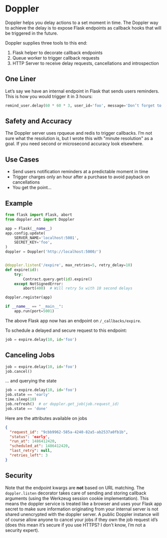 # Doppler

Doppler helps you delay actions to a set moment in time. The Doppler way to
achieve the delay is to expose Flask endpoints as callback hooks that will be
triggered in the future.

Doppler supplies three tools to this end:

1. Flask helper to decorate callback endpoints
2. Queue worker to trigger callback requests
3. HTTP Server to receive delay requests, cancellations and introspection

## One Liner

Let’s say we have an internal endpoint in Flask that sends users reminders. This
is how you would trigger it in 3 hours:

```python
remind_user.delay(60 * 60 * 3, user_id='foo', message='Don’t forget to buy milk')
```

## Safety and Accuracy

The Doppler server uses rpqueue and redis to trigger callbacks. I’m not sure
what the resolution is, but I wrote this with "minute resolution" as a goal. If
you need second or microsecond accuracy look elsewhere.

## Use Cases

+ Send users notification reminders at a predictable moment in time
+ Trigger charges only an hour after a purchase to avoid payback on cancellations
+ You get the point...

## Example

```python
from flask import Flask, abort
from doppler.ext import Doppler

app = Flask(__name__)
app.config.update(
    SERVER_NAME='localhost:5001',
    SECRET_KEY='foo',
)
doppler = Doppler('http://localhost:5000/')


@doppler.listen('/expire', max_retries=5, retry_delay=10)
def expire(id):
    try:
        Contract.query.get(id).expire()
    except NotSignedError:
        abort(400)  # Will retry 5x with 10 second delays

doppler.register(app)

if __name__ == "__main__":
    app.run(port=5001)
```

The above Flask app now has an endpoint on `/_callbacks/expire`.

To schedule a delayed and secure request to this endpoint:

```python
job = expire.delay(10, id='foo')
```

## Canceling Jobs

```python
job = expire.delay(10, id='foo')
job.cancel()
```

... and querying the state

```python
job = expire.delay(10, id='foo')
job.state == 'early'
time.sleep(10)
job.refresh()  # or doppler.get_job(job.request_id)
job.state == 'done'
```

Here are the attributes available on jobs

```json
{
  "request_id": "9cbb9962-585a-4240-82a5-ab2537a0fb1b",
  "status": 'early',
  "run_at": 1486412420,
  "scheduled_at": 1486412420,
  "last_retry": null,
  "retries_left": 3
}
```

## Security

Note that the endpoint kwargs are **not** based on URL matching. The
`doppler.listen` decorator takes care of sending and storing callback arguments
(using the Werkzeug session cookie implementation). This means the doppler
service is treated like a browser and uses your Flask app secret to make sure
information originating from your internal server is not shared unencrypted with
the doppler server. A public Doppler instance will of course allow anyone to
cancel your jobs if they own the job request id’s (does this mean it’s secure if
you use HTTPS? I don’t know, I’m not a security expert).

